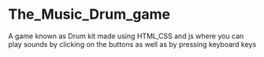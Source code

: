 # The_Music_Drum_game
A game known as Drum kit made using HTML,CSS and  js where you can play sounds by clicking on the buttons as well as by pressing keyboard keys
